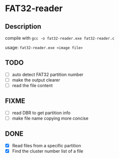 # FAT32-reader

## Description
compile with `gcc -o fat32-reader.exe fat32-reader.c`

usage: `fat32-reader.exe <image file>`

## TODO
- [ ] auto detect FAT32 partition number
- [ ] make the output clearer
- [ ] read the file content
## FIXME
- [ ] read DBR to get partition info
- [ ] make file name copying more concise
## DONE
- [x] Read files from a specific partition
- [x] Find the cluster number list of a file